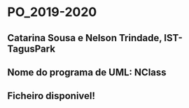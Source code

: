 # PO_2019-2020
## Catarina Sousa e Nelson Trindade, IST-TagusPark
## Nome do programa de UML: NClass
## Ficheiro disponivel!